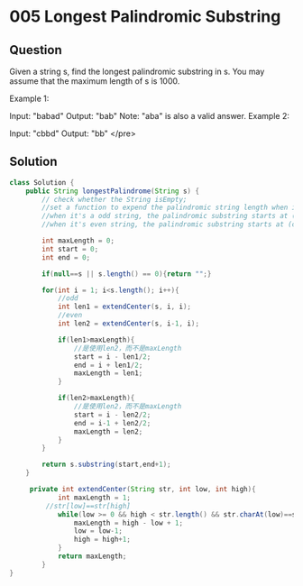 # 005 Longest Palindromic Substring

## Question

 Given a string s, find the longest palindromic substring in s. You may assume that the maximum length of s is 1000.

Example 1:

Input: "babad" Output: "bab" Note: "aba" is also a valid answer. Example 2:

Input: "cbbd" Output: "bb" &lt;/pre&gt;

## Solution

```java
class Solution {
    public String longestPalindrome(String s) {
        // check whether the String isEmpty;
        //set a function to expend the palindromic string length when its left and right point doesn't get out of bound and left and right values are equal. Then expand the right and the left;
        //when it's a odd string, the palindromic substring starts at (center - length/2) and it ends at (center + length/2)
        //when it's even string, the palindromic substring starts at (center -length/2) and it ends at (center-1+length/2)

        int maxLength = 0;
        int start = 0;
        int end = 0;

        if(null==s || s.length() == 0){return "";}

        for(int i = 1; i<s.length(); i++){
            //odd
            int len1 = extendCenter(s, i, i);
            //even
            int len2 = extendCenter(s, i-1, i);

            if(len1>maxLength){
                //是使用len2，而不是maxLength
                start = i - len1/2;
                end = i + len1/2;
                maxLength = len1;
            }

            if(len2>maxLength){
                //是使用len2，而不是maxLength
                start = i - len2/2;
                end = i-1 + len2/2;
                maxLength = len2;
            }
        }

        return s.substring(start,end+1);
    }

     private int extendCenter(String str, int low, int high){
            int maxLength = 1;
         //str[low]==str[high]
            while(low >= 0 && high < str.length() && str.charAt(low)==str.charAt(high)){
                maxLength = high - low + 1;
                low = low-1;
                high = high+1;  
            }
            return maxLength;
        }
}
```

